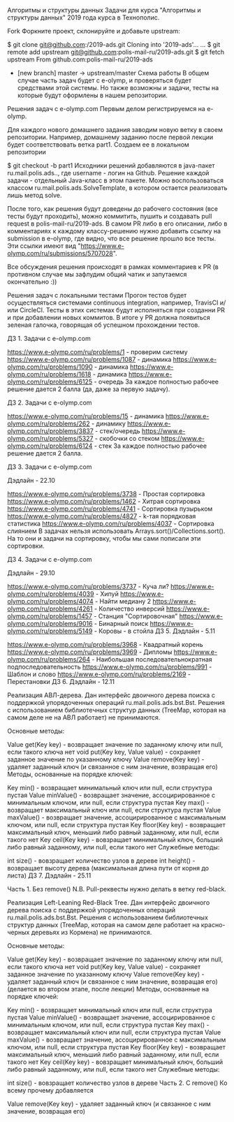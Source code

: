 Алгоритмы и структуры данных
Задачи для курса "Алгоритмы и структуры данных" 2019 года курса в Технополис.

Fork
Форкните проект, склонируйте и добавьте upstream:

$ git clone git@github.com:<username>/2019-ads.git
Cloning into '2019-ads'...
...
$ git remote add upstream git@github.com:polis-mail-ru/2019-ads.git
$ git fetch upstream
From github.com:polis-mail-ru/2019-ads
 * [new branch]      master     -> upstream/master
Схема работы
В общем случае часть задач будет с e-olymp, и проверяться будет средствами этой системы. Но также возможны и задачи, тесты на которые будут оформлены в нашем репозитории.

Решения задач с e-olymp.com
Первым делом регистрируемся на e-olymp.

Для каждого нового домашнего задания заводим новую ветку в своем репозитории. Например, домашнему заданию после первой лекции будет соответствовать ветка part1. Создаем ее в локальном репозитории

$ git checkout -b part1
Исходники решений добавляются в java-пакет ru.mail.polis.ads.<partX>.<username>, где username - логин на Github. Решение каждой задачи - отдельный Java-класс в этом пакете. Можно воспользоваться классом ru.mail.polis.ads.SolveTemplate, в котором остается реализовать лишь метод solve.

После того, как решения будут доведены до рабочего состояния (все тесты будут проходить), можно коммитить, пушить и создавать pull request в polis-mail-ru/2019-ads. В самом PR либо в его описании, либо в комментариях к каждому классу-решению нужно добавить ссылку на submission в e-olymp, где видно, что все решение прошло все тесты. Эти ссылки имеют вид "https://www.e-olymp.com/ru/submissions/5707028".

Все обсуждения решения происходят в рамках комментариев к PR (в противном случае мы зафлудим общий чатик и запутаемся окончательно :))

Решения задач с локальными тестами
Прогон тестов будет осуществляться системами continuous integration, например, TravisCI и/или CircleCI. Тесты в этих системах будут исполняться при созданни PR и при добавлении новых коммитов. В итоге у PR должна появиться зеленая галочка, говорящая об успешном прохождении тестов.

ДЗ 1.
Задачи с e-olymp.com

https://www.e-olymp.com/ru/problems/1 - проверим систему
https://www.e-olymp.com/ru/problems/1087 - динамика
https://www.e-olymp.com/ru/problems/1090 - динамика
https://www.e-olymp.com/ru/problems/1618 - динамика
https://www.e-olymp.com/ru/problems/6125 - очередь
За каждое полностью рабочее решение дается 2 балла (да, даже за первую задачу).

ДЗ 2.
Задачи с e-olymp.com

https://www.e-olymp.com/ru/problems/15 - динамика
https://www.e-olymp.com/ru/problems/262 - динамику
https://www.e-olymp.com/ru/problems/3837 - стек/очередь
https://www.e-olymp.com/ru/problems/5327 - скобочки со стеком
https://www.e-olymp.com/ru/problems/6124 - стек
За каждое полностью рабочее решение дается 2 балла.

ДЗ 3.
Задачи с e-olymp.com

Дэдлайн - 22.10

https://www.e-olymp.com/ru/problems/3738 - Простая сортировка
https://www.e-olymp.com/ru/problems/1462 - Хитрая сортировка
https://www.e-olymp.com/ru/problems/4741 - Сортировка пузырьком
https://www.e-olymp.com/ru/problems/4827 - k-тая порядковая статистика
https://www.e-olymp.com/ru/problems/4037 - Сортировка слиянием
В задачах нельзя использовать Arrays.sort()/Collections.sort(). На то они и задачи на сортировку, чтобы мы сами пописали эти сортировки.

ДЗ 4.
Задачи с e-olymp.com

Дэдлайн - 29.10

https://www.e-olymp.com/ru/problems/3737 - Куча ли?
https://www.e-olymp.com/ru/problems/4039 - Хипуй
https://www.e-olymp.com/ru/problems/4074 - Найти медиану 2
https://www.e-olymp.com/ru/problems/4261 - Количество инверсий
https://www.e-olymp.com/ru/problems/1457 - Станция "Сортировочная"
https://www.e-olymp.com/ru/problems/9016 - Бинарный поиск
https://www.e-olymp.com/ru/problems/5149 - Коровы - в стойла
ДЗ 5.
Дэдлайн - 5.11

https://www.e-olymp.com/ru/problems/3968 - Квадратный корень
https://www.e-olymp.com/ru/problems/3969 - Дипломы
https://www.e-olymp.com/ru/problems/264 - Наибольшая последовательнократная подпоследовательность
https://www.e-olymp.com/ru/problems/991 - Шаблон и слово
https://www.e-olymp.com/ru/problems/2169 - Перестановки
ДЗ 6.
Дэдлайн - 12.11

Реализация АВЛ-дерева. Дан интерфейс двоичного дерева поиска с поддержкой упорядоченных операций ru.mail.polis.ads.bst.Bst. Решения с использованием библиотечных структур данных (TreeMap, которая на самом деле не на АВЛ работает) не принимаются.

Основные методы:

Value get(Key key) - возвращает значение по заданному ключу или null, если такого ключа нет
void put(Key key, Value value) - сохраняет заданное значение по указанному ключу
Value remove(Key key) - удаляет заданный ключ (и связанное с ним значение, возвращая его)
Методы, основанные на порядке ключей:

Key min() - возвращает минимальный ключ или null, если структура пустая
Value minValue() - возвращает значение, ассоцирированное с минимальным ключом, или null, если структура пустая
Key max() - возвращает максимальный ключ или null, если структура пустая
Value maxValue() - возвращает значение, ассоцирированное с максимальным ключом, или null, если структура пустая
Key floor(Key key) - возвращает максимальный ключ, меньший либо равный заданному, или null, если такого нет
Key ceil(Key key) - вовзращает минимальный ключ, больший либо равный заданному, или null, если такого нет
Служебные методы:

int size() - вовзращает количество узлов в дереве
int height() - возвращает высоту дерева (максимальная длина пути от корня до листа)
ДЗ 7.
Дэдлайн - 25.11

Часть 1. Без remove()
N.B. Pull-реквесты нужно делать в ветку red-black.

Реализация Left-Leaning Red-Black Tree. Дан интерфейс двоичного дерева поиска с поддержкой упорядоченных операций ru.mail.polis.ads.bst.Bst. Решения с использованием библиотечных структур данных (TreeMap, которая на самом деле работает на красно-черных деревьях из Кормена) не принимаются.

Основные методы:

Value get(Key key) - возвращает значение по заданному ключу или null, если такого ключа нет
void put(Key key, Value value) - сохраняет заданное значение по указанному ключу
Value remove(Key key) - удаляет заданный ключ (и связанное с ним значение, возвращая его) (делается во втором этапе, после лекции)
Методы, основанные на порядке ключей:

Key min() - возвращает минимальный ключ или null, если структура пустая
Value minValue() - возвращает значение, ассоцирированное с минимальным ключом, или null, если структура пустая
Key max() - возвращает максимальный ключ или null, если структура пустая
Value maxValue() - возвращает значение, ассоцирированное с максимальным ключом, или null, если структура пустая
Key floor(Key key) - возвращает максимальный ключ, меньший либо равный заданному, или null, если такого нет
Key ceil(Key key) - вовзращает минимальный ключ, больший либо равный заданному, или null, если такого нет
Служебные методы:

int size() - вовзращает количество узлов в дереве
Часть 2. С remove()
Ко всему прочему добавляется

Value remove(Key key) - удаляет заданный ключ (и связанное с ним значение, возвращая его)